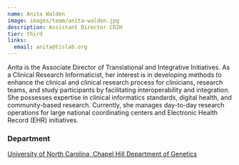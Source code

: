 ```yaml
---
name: Anita Walden
image: images/team/anita-walden.jpg
description: Assistant Director CD2H
tier: third
links:
  email: anita@tislab.org
---
```


Anita is the Associate Director of Translational and Integrative Initiatives.
As a Clinical Research Informaticist, her interest is in developing methods to enhance the clinical and clinical research process for clinicians, research teams, and study participants by facilitating interoperability and integration. She possesses expertise in clinical informatics standards, digital health, and community-based research. Currently, she manages day-to-day research operations for large national coordinating centers and Electronic Health Record (EHR) initiatives.

### Department

[University of North Carolina, Chapel Hill Department of Genetics](https://www.med.unc.edu/genetics)
